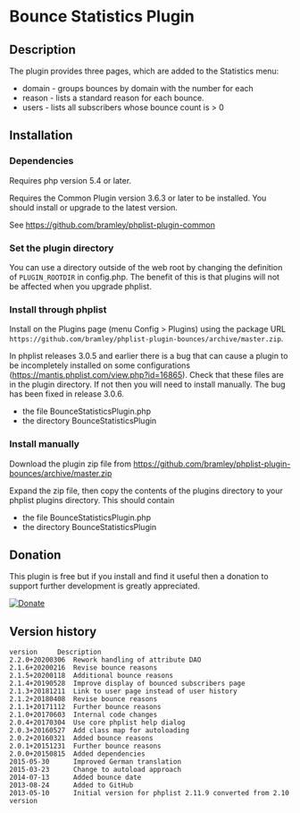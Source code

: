 # Bounce Statistics Plugin #

## Description ##

The plugin provides three pages, which are added to the Statistics menu:

* domain - groups bounces by domain with the number for each
* reason - lists a standard reason for each bounce.
* users - lists all subscribers whose bounce count is > 0

## Installation ##

### Dependencies ###

Requires php version 5.4 or later.

Requires the Common Plugin version 3.6.3 or later to be installed. You should install or upgrade to the latest version.

See <https://github.com/bramley/phplist-plugin-common>

### Set the plugin directory ###
You can use a directory outside of the web root by changing the definition of `PLUGIN_ROOTDIR` in config.php.
The benefit of this is that plugins will not be affected when you upgrade phplist.

### Install through phplist ###
Install on the Plugins page (menu Config > Plugins) using the package URL `https://github.com/bramley/phplist-plugin-bounces/archive/master.zip`.

In phplist releases 3.0.5 and earlier there is a bug that can cause a plugin to be incompletely installed on some configurations (<https://mantis.phplist.com/view.php?id=16865>).
Check that these files are in the plugin directory. If not then you will need to install manually. The bug has been fixed in release 3.0.6.

* the file BounceStatisticsPlugin.php
* the directory BounceStatisticsPlugin

### Install manually ###
Download the plugin zip file from <https://github.com/bramley/phplist-plugin-bounces/archive/master.zip>

Expand the zip file, then copy the contents of the plugins directory to your phplist plugins directory.
This should contain

* the file BounceStatisticsPlugin.php
* the directory BounceStatisticsPlugin

## Donation ##

This plugin is free but if you install and find it useful then a donation to support further development is greatly appreciated.

[![Donate](https://www.paypalobjects.com/en_US/i/btn/btn_donate_LG.gif)](https://www.paypal.com/cgi-bin/webscr?cmd=_s-xclick&hosted_button_id=W5GLX53WDM7T4)

## Version history ##

    version     Description
    2.2.0+20200306  Rework handling of attribute DAO
    2.1.6+20200216  Revise bounce reasons
    2.1.5+20200118  Additional bounce reasons
    2.1.4+20190528  Improve display of bounced subscribers page
    2.1.3+20181211  Link to user page instead of user history
    2.1.2+20180408  Revise bounce reasons
    2.1.1+20171112  Further bounce reasons
    2.1.0+20170603  Internal code changes
    2.0.4+20170304  Use core phplist help dialog
    2.0.3+20160527  Add class map for autoloading
    2.0.2+20160321  Added bounce reasons
    2.0.1+20151231  Further bounce reasons
    2.0.0+20150815  Added dependencies
    2015-05-30      Improved German translation
    2015-03-23      Change to autoload approach
    2014-07-13      Added bounce date
    2013-08-24      Added to GitHub
    2013-05-10      Initial version for phplist 2.11.9 converted from 2.10 version

